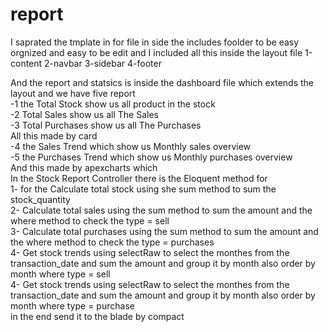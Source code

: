 # report
I saprated the tmplate in for file in side the includes foolder to be easy orgnized and 
easy to be edit and I included all this inside the layout file 
1-content 
2-navbar
3-sidebar
4-footer

And the report and statsics is inside the dashboard file which extends the layout and we have five report   
-1 the Total Stock show us all product in the stock   
-2 Total Sales show us all The Sales   
-3  Total Purchases show us all The Purchases   
All this made by card   
-4 the Sales Trend which show us Monthly sales overview   
-5 the Purchases Trend which show us Monthly purchases overview   
And this made by apexcharts which   
In the Stock Report Controller there is the Eloquent method for   
1- for the Calculate total stock using she sum method to sum the stock_quantity  
2-  Calculate total sales using the sum method to sum the amount and the where method to check the type = sell  
3- Calculate total purchases using the sum method to sum the amount and the where method to check the type = purchases  
4- Get stock trends using selectRaw to select the monthes from the transaction_date and sum the amount and group it by month also order by month where type = sell  
4- Get stock trends using selectRaw to select the monthes from the transaction_date and sum the amount and group it by month also order by month where type = purchase  
in the end send it to the blade by compact  
